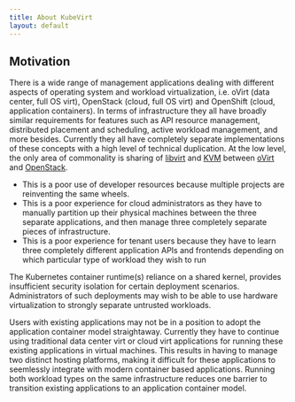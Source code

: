 ```yaml
---
title: About KubeVirt
layout: default
---
```


## Motivation

There is a wide range of management applications dealing with different
aspects of operating system and workload virtualization, i.e. oVirt (data
center, full OS virt), OpenStack (cloud, full OS virt) and OpenShift (cloud,
application containers). In terms of infrastructure they all have broadly
similar requirements for features such as API resource management, distributed
placement and scheduling, active workload management, and more besides. Currently
they all have completely separate implementations of these concepts with a high
level of technical duplication. At the low level, the only area of commonality
is sharing of [libvirt](https://libvirt.org) and [KVM](https://www.linux-kvm.org)
between [oVirt](https://ovirt.org) and [OpenStack](https://openstack.org).

* This is a poor use of developer resources because multiple projects are
  reinventing the same wheels.
* This is a poor experience for cloud administrators as they have to manually
  partition up their physical machines between the three separate applications,
  and then manage three completely separate pieces of infrastructure.
* This is a poor experience for tenant users because they have to learn three
  completely different application APIs and frontends depending on which
  particular type of workload they wish to run

The Kubernetes container runtime(s) reliance on a shared kernel, provides
insufficient security isolation for certain deployment scenarios. Administrators
of such deployments may wish to be able to use hardware virtualization to
strongly separate untrusted workloads.

Users with existing applications may not be in a position to adopt the
application container model straightaway. Currently they have to continue using
traditional data center virt or cloud virt applications for running these
existing applications in virtual machines. This results in having to manage two
distinct hosting platforms, making it difficult for these applications to
seemlessly integrate with modern container based applications. Running both
workload types on the same infrastructure reduces one barrier to transition
existing applications to an application container model.

